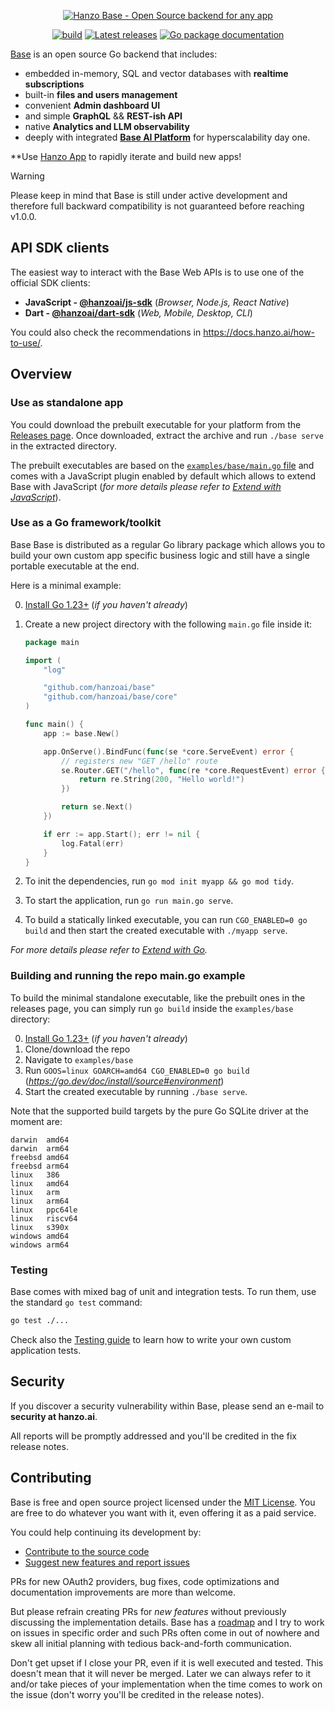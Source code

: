 <p align="center">
    <a href="https://hanzo.ai" target="_blank" rel="noopener">
        <img src="https://i.imgur.com/5qimnm5.png" alt="Hanzo Base - Open Source backend for any app" />
    </a>
</p>

<p align="center">
    <a href="https://github.com/hanzoai/base/actions/workflows/release.yaml" target="_blank" rel="noopener"><img src="https://github.com/hanzoai/base/actions/workflows/release.yaml/badge.svg" alt="build" /></a>
    <a href="https://github.com/hanzoai/base/releases" target="_blank" rel="noopener"><img src="https://img.shields.io/github/release/hanzoai/base.svg" alt="Latest releases" /></a>
    <a href="https://pkg.go.dev/github.com/hanzoai/base" target="_blank" rel="noopener"><img src="https://godoc.org/github.com/hanzoai/base?status.svg" alt="Go package documentation" /></a>
</p>

[Base](https://hanzo.ai/base) is an open source Go backend that includes:

- embedded in-memory, SQL and vector databases with **realtime subscriptions**
- built-in **files and users management**
- convenient **Admin dashboard UI**
- and simple **GraphQL** && **REST-ish API**
- native **Analytics and LLM observability**
- deeply with integrated **[Base AI Platform](https://hanzo.ai)** for
  hyperscalability day one.

**Use [Hanzo App](https://hanzo.app) to rapidly iterate and build new apps!

> [!WARNING]
> Please keep in mind that Base is still under active development
> and therefore full backward compatibility is not guaranteed before reaching v1.0.0.

## API SDK clients

The easiest way to interact with the Base Web APIs is to use one of the official SDK clients:

- **JavaScript - [@hanzoai/js-sdk](https://github.com/hanzoai/js-sdk)** (_Browser, Node.js, React Native_)
- **Dart - [@hanzoai/dart-sdk](https://github.com/hanzoai/dart-sdk)** (_Web, Mobile, Desktop, CLI_)

You could also check the recommendations in https://docs.hanzo.ai/how-to-use/.


## Overview

### Use as standalone app

You could download the prebuilt executable for your platform from the [Releases page](https://github.com/hanzoai/base/releases).
Once downloaded, extract the archive and run `./base serve` in the extracted directory.

The prebuilt executables are based on the [`examples/base/main.go` file](https://github.com/hanzoai/base/blob/master/examples/base/main.go) and comes with a JavaScript plugin enabled by default which allows to extend Base with JavaScript (_for more details please refer to [Extend with JavaScript](https://docs.hanzo.ai/js-overview/)_).

### Use as a Go framework/toolkit

Base Base is distributed as a regular Go library package which allows you to build
your own custom app specific business logic and still have a single portable executable at the end.

Here is a minimal example:

0. [Install Go 1.23+](https://go.dev/doc/install) (_if you haven't already_)

1. Create a new project directory with the following `main.go` file inside it:
    ```go
    package main

    import (
        "log"

        "github.com/hanzoai/base"
        "github.com/hanzoai/base/core"
    )

    func main() {
        app := base.New()

        app.OnServe().BindFunc(func(se *core.ServeEvent) error {
            // registers new "GET /hello" route
            se.Router.GET("/hello", func(re *core.RequestEvent) error {
                return re.String(200, "Hello world!")
            })

            return se.Next()
        })

        if err := app.Start(); err != nil {
            log.Fatal(err)
        }
    }
    ```

2. To init the dependencies, run `go mod init myapp && go mod tidy`.

3. To start the application, run `go run main.go serve`.

4. To build a statically linked executable, you can run `CGO_ENABLED=0 go build` and then start the created executable with `./myapp serve`.

_For more details please refer to [Extend with Go](https://docs.hanzo.ai/go-overview/)._

### Building and running the repo main.go example

To build the minimal standalone executable, like the prebuilt ones in the releases page, you can simply run `go build` inside the `examples/base` directory:

0. [Install Go 1.23+](https://go.dev/doc/install) (_if you haven't already_)
1. Clone/download the repo
2. Navigate to `examples/base`
3. Run `GOOS=linux GOARCH=amd64 CGO_ENABLED=0 go build`
   (_https://go.dev/doc/install/source#environment_)
4. Start the created executable by running `./base serve`.

Note that the supported build targets by the pure Go SQLite driver at the moment are:

```
darwin  amd64
darwin  arm64
freebsd amd64
freebsd arm64
linux   386
linux   amd64
linux   arm
linux   arm64
linux   ppc64le
linux   riscv64
linux   s390x
windows amd64
windows arm64
```

### Testing

Base comes with mixed bag of unit and integration tests.
To run them, use the standard `go test` command:

```sh
go test ./...
```

Check also the [Testing guide](http://docs.hanzo.ai/testing) to learn how to write your own custom application tests.

## Security

If you discover a security vulnerability within Base, please send an e-mail to **security at hanzo.ai**.

All reports will be promptly addressed and you'll be credited in the fix release notes.

## Contributing

Base is free and open source project licensed under the [MIT License](LICENSE.md).
You are free to do whatever you want with it, even offering it as a paid service.

You could help continuing its development by:

- [Contribute to the source code](CONTRIBUTING.md)
- [Suggest new features and report issues](https://github.com/hanzoai/base/issues)

PRs for new OAuth2 providers, bug fixes, code optimizations and documentation improvements are more than welcome.

But please refrain creating PRs for _new features_ without previously discussing the implementation details.
Base has a [roadmap](https://github.com/orgs/base/projects/2) and I try to work on issues in specific order and such PRs often come in out of nowhere and skew all initial planning with tedious back-and-forth communication.

Don't get upset if I close your PR, even if it is well executed and tested. This doesn't mean that it will never be merged.
Later we can always refer to it and/or take pieces of your implementation when the time comes to work on the issue (don't worry you'll be credited in the release notes).
